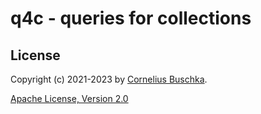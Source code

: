# q4c - queries for collections

## License
Copyright (c) 2021-2023 by [Cornelius Buschka](https://github.com/cbuschka).

[Apache License, Version 2.0](./license.txt)

